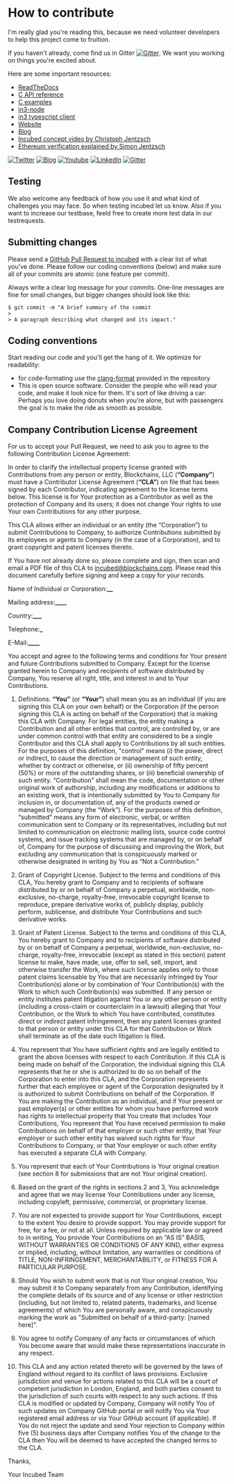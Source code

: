 # How to contribute

I'm really glad you're reading this, because we need volunteer developers to help this project come to fruition.

If you haven't already, come find us in Gitter [![Gitter](https://img.shields.io/badge/Gitter-chat-blue)](https://gitter.im/slockit-in3/community?utm_source=badge&utm_medium=badge&utm_campaign=pr-badge). We want you working on things you're excited about.

Here are some important resources:

- [ReadTheDocs](https://in3.readthedocs.io/en/latest/)
- [C API reference](https://in3.readthedocs.io/en/latest/api-c.html)
- [C examples](https://in3.readthedocs.io/en/latest/api-c.html#examples)
- [in3-node](https://github.com/blockchainsllc/in3-server)
- [in3 typescript client](https://github.com/blockchainsllc/in3-legacy)
- [Website](https://slock.it/incubed/)
- [Blog](https://blog.slock.it/)
- [Incubed concept video by Christoph Jentzsch](https://www.youtube.com/watch?v=_vodQubed2A)
- [Ethereum verification explained by Simon Jentzsch](https://www.youtube.com/watch?v=wlUlypmt6Oo)

[![Twitter](https://img.shields.io/badge/Twitter-Page-blue)](https://twitter.com/slockitproject?s=17)
[![Blog](https://img.shields.io/badge/Blog-Medium-blue)](https://blog.slock.it/)
[![Youtube](https://img.shields.io/badge/Youtube-channel-blue)](https://www.youtube.com/channel/UCPOrzp3CZmdb5HJWxSjv4Ig)
[![LinkedIn](https://img.shields.io/badge/Linkedin-page-blue)](https://www.linkedin.com/company/10327305)
[![Gitter](https://img.shields.io/badge/Gitter-chat-blue)](https://gitter.im/slockit-in3/community?utm_source=badge&utm_medium=badge&utm_campaign=pr-badge)

## Testing

We also welcome any feedback of how you use it and what kind of challenges you may face. So when testing incubed let us know.
Also if you want to increase our testbase, feeld free to create more test data in our testrequests.

## Submitting changes

Please send a [GitHub Pull Request to incubed](https://github.com/blockchainsllc/in3/pull/new/develop) with a clear list of what you've done. Please follow our coding conventions (below) and make sure all of your commits are atomic (one feature per commit).

Always write a clear log message for your commits. One-line messages are fine for small changes, but bigger changes should look like this:

    $ git commit -m "A brief summary of the commit
    >
    > A paragraph describing what changed and its impact."

## Coding conventions

Start reading our code and you'll get the hang of it. We optimize for readability:

- for code-formating use the [clang-format](https://github.com/blockchainsllc/in3/blob/master/.clang-format) provided in the repository
- This is open source software. Consider the people who will read your code, and make it look nice for them. It's sort of like driving a car: Perhaps you love doing donuts when you're alone, but with passengers the goal is to make the ride as smooth as possible.

## Company Contribution License Agreement

For us to accept your Pull Request, we need to ask you to agree to the following Contribution License Agreement:

In order to clarify the intellectual property license granted with Contributions from any person or entity, Blockchains, LLC (**“Company”**) must have a Contributor License Agreement (**“CLA”**) on file that has been signed by each Contributor, indicating agreement to the license terms below. This license is for Your protection as a Contributor as well as the protection of Company and its users; it does not change Your rights to use Your own Contributions for any other purpose.

This CLA allows either an individual or an entity (the “Corporation”) to submit Contributions to Company, to authorize Contributions submitted by its employees or agents to Company (in the case of a Corporation), and to grant copyright and patent licenses thereto.

If You have not already done so, please complete and sign, then scan and email a PDF file of this CLA to incubed@blockchains.com. Please read this document carefully before signing and keep a copy for your records.

Name of Individual or Corporation:********************\_\_********************

Mailing address:**************************\_\_\_\_**************************

Country:******************************\_\_\_******************************

Telephone:******************************\_******************************

E-Mail:******************************\_\_\_\_******************************

You accept and agree to the following terms and conditions for Your present and future Contributions submitted to Company. Except for the license granted herein to Company and recipients of software distributed by Company, You reserve all right, title, and interest in and to Your Contributions.

1. Definitions.
   **“You”** (or **“Your”**) shall mean you as an individual (if you are signing this CLA on your own behalf) or the Corporation (if the person signing this CLA is acting on behalf of the Corporation) that is making this CLA with Company. For legal entities, the entity making a Contribution and all other entities that control, are controlled by, or are under common control with that entity are considered to be a single Contributor and this CLA shall apply to Contributions by all such entities. For the purposes of this definition, "control" means (i) the power, direct or indirect, to cause the direction or management of such entity, whether by contract or otherwise, or (ii) ownership of fifty percent (50%) or more of the outstanding shares, or (iii) beneficial ownership of such entity.
   “Contribution” shall mean the code, documentation or other original work of authorship, including any modifications or additions to an existing work, that is intentionally submitted by You to Company for inclusion in, or documentation of, any of the products owned or managed by Company (the “Work”). For the purposes of this definition, “submitted” means any form of electronic, verbal, or written communication sent to Company or its representatives, including but not limited to communication on electronic mailing lists, source code control systems, and issue tracking systems that are managed by, or on behalf of, Company for the purpose of discussing and improving the Work, but excluding any communication that is conspicuously marked or otherwise designated in writing by You as “Not a Contribution.”

2. Grant of Copyright License. Subject to the terms and conditions of this CLA, You hereby grant to Company and to recipients of software distributed by or on behalf of Company a perpetual, worldwide, non-exclusive, no-charge, royalty-free, irrevocable copyright license to reproduce, prepare derivative works of, publicly display, publicly perform, sublicense, and distribute Your Contributions and such derivative works.

3. Grant of Patent License. Subject to the terms and conditions of this CLA, You hereby grant to Company and to recipients of software distributed by or on behalf of Company a perpetual, worldwide, non-exclusive, no-charge, royalty-free, irrevocable (except as stated in this section) patent license to make, have made, use, offer to sell, sell, import, and otherwise transfer the Work, where such license applies only to those patent claims licensable by You that are necessarily infringed by Your Contribution(s) alone or by combination of Your Contribution(s) with the Work to which such Contribution(s) was submitted. If any person or entity institutes patent litigation against You or any other person or entity (including a cross-claim or counterclaim in a lawsuit) alleging that Your Contribution, or the Work to which You have contributed, constitutes direct or indirect patent infringement, then any patent licenses granted to that person or entity under this CLA for that Contribution or Work shall terminate as of the date such litigation is filed.

4. You represent that You have sufficient rights and are legally entitled to grant the above licenses with respect to each Contribution. If this CLA is being made on behalf of the Corporation, the individual signing this CLA represents that he or she is authorized to do so on behalf of the Corporation to enter into this CLA, and the Corporation represents further that each employee or agent of the Corporation designated by it is authorized to submit Contributions on behalf of the Corporation. If You are making the Contribution as an individual, and if Your present or past employer(s) or other entities for whom you have performed work has rights to intellectual property that You create that includes Your Contributions, You represent that You have received permission to make Contributions on behalf of that employer or such other entity, that Your employer or such other entity has waived such rights for Your Contributions to Company, or that Your employer or such other entity has executed a separate CLA with Company.

5. You represent that each of Your Contributions is Your original creation (see section 8 for submissions that are not Your original creation).

6. Based on the grant of the rights in sections 2 and 3, You acknowledge and agree that we may license Your Contributions under any license, including copyleft, permissive, commercial, or proprietary license.

7. You are not expected to provide support for Your Contributions, except to the extent You desire to provide support. You may provide support for free, for a fee, or not at all. Unless required by applicable law or agreed to in writing, You provide Your Contributions on an “AS IS” BASIS, WITHOUT WARRANTIES OR CONDITIONS OF ANY KIND, either express or implied, including, without limitation, any warranties or conditions of TITLE, NON-INFRINGEMENT, MERCHANTABILITY, or FITNESS FOR A PARTICULAR PURPOSE.

8. Should You wish to submit work that is not Your original creation, You may submit it to Company separately from any Contribution, identifying the complete details of its source and of any license or other restriction (including, but not limited to, related patents, trademarks, and license agreements) of which You are personally aware, and conspicuously marking the work as "Submitted on behalf of a third-party: [named here]".

9. You agree to notify Company of any facts or circumstances of which You become aware that would make these representations inaccurate in any respect.

10. This CLA and any action related thereto will be governed by the laws of England without regard to its conflict of laws provisions. Exclusive jurisdiction and venue for actions related to this CLA will be a court of competent jurisdiction in London, England, and both parties consent to the jurisdiction of such courts with respect to any such actions. If this CLA is modified or updated by Company, Company will notify You of such updates on Company GitHub portal or will notify You via Your registered email address or via Your GitHub account (if applicable). If You do not reject the update and send Your rejection to Company within five (5) business days after Company notifies You of the change to the CLA then You will be deemed to have accepted the changed terms to the CLA.

Thanks,

Your Incubed Team
